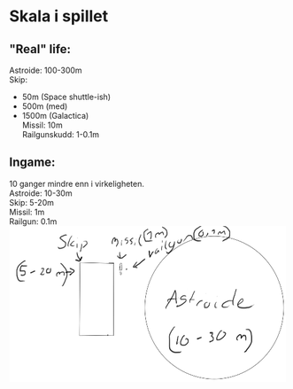 # Skala i spillet

## "Real" life:
Astroide: 100-300m  
Skip:  
* 50m (Space shuttle-ish)  
* 500m (med)  
* 1500m (Galactica)  
Missil: 10m  
Railgunskudd: 1-0.1m  

## Ingame:
10 ganger mindre enn i virkeligheten.  
Astroide: 10-30m  
Skip: 5-20m  
Missil: 1m  
Railgun: 0.1m  
![Skala](https://github.com/LarsBK/SpaceRace/blob/master/scale.tif?raw=true)